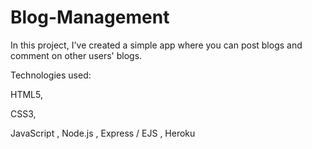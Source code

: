 # Blog-Management
In this project, I've created a simple app where you can post blogs and comment on other users' blogs.

Technologies used:

HTML5,

CSS3,

JavaScript
,
Node.js
,
Express / EJS
,
Heroku
